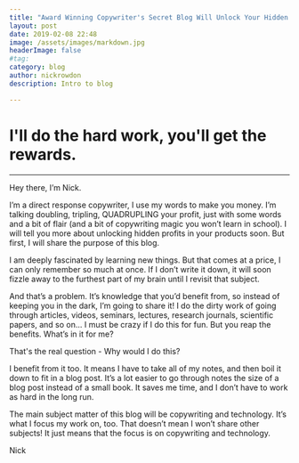 ```yaml
---
title: "Award Winning Copywriter's Secret Blog Will Unlock Your Hidden Brainpower"
layout: post
date: 2019-02-08 22:48
image: /assets/images/markdown.jpg
headerImage: false
#tag:
category: blog
author: nickrowdon
description: Intro to blog

---
```


# I'll do the hard work, you'll get the rewards.

---

Hey there, I’m Nick.

I’m a direct response copywriter, I use my words to make you money. I’m talking doubling, tripling, QUADRUPLING your profit, just with some words and a bit of flair (and a bit of copywriting magic you won’t learn in school). I will tell you more about unlocking hidden profits in your products soon. But first, I will share the purpose of this blog.

I am deeply fascinated by learning new things. But that comes at a price, I can only remember so much at once. If I don’t write it down, it will soon fizzle away to the furthest part of my brain until I revisit that subject.

And that’s a problem. It’s knowledge that you’d benefit from, so instead of keeping you in the dark, I’m going to share it! I do the dirty work of going through articles, videos, seminars, lectures, research journals, scientific papers, and so on... I must be crazy if I do this for fun. But you reap the benefits. What’s in it for me?

That's the real question - <span class="evidence">Why would I do this?<span>

I benefit from it too. It means I have to take all of my notes, and then boil it down to fit in a blog post. It’s a lot easier to go through notes the size of a blog post instead of a small book. It saves me time, and I don’t have to work as hard in the long run.

The main subject matter of this blog will be copywriting and technology. It’s what I focus my work on, too. That doesn’t mean I won’t share other subjects! It just means that the focus is on copywriting and technology.

Nick
